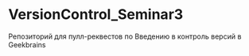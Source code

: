 # VersionControl_Seminar3
Репозиторий для пулл-реквестов по Введению в контроль версий в Geekbrains

